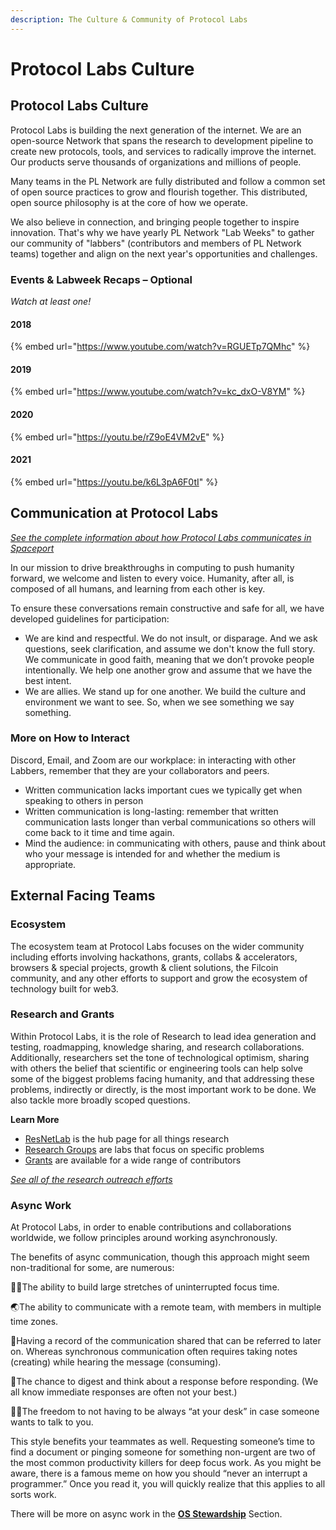 ```yaml
---
description: The Culture & Community of Protocol Labs
---
```


# Protocol Labs Culture

## Protocol Labs Culture

Protocol Labs is building the next generation of the internet. We are an open-source Network that spans the research to development pipeline to create new protocols, tools, and services to radically improve the internet. Our products serve thousands of organizations and millions of people.

Many teams in the PL Network are fully distributed and follow a common set of open source practices to grow and flourish together. This distributed, open source philosophy is at the core of how we operate.

We also believe in connection, and bringing people together to inspire innovation. That's why we have yearly PL Network "Lab Weeks" to gather our community of "labbers" (contributors and members of PL Network teams) together and align on the next year's opportunities and challenges.

### Events & Labweek Recaps – Optional

_Watch at least one!_

#### 2018

{% embed url="https://www.youtube.com/watch?v=RGUETp7QMhc" %}

#### 2019

{% embed url="https://www.youtube.com/watch?v=kc_dxO-V8YM" %}

#### 2020

{% embed url="https://youtu.be/rZ9oE4VM2vE" %}

#### 2021

{% embed url="https://youtu.be/k6L3pA6F0tI" %}

## Communication at Protocol Labs

[_See the complete information about how Protocol Labs communicates in Spaceport_](https://protocol.almanac.io/docs/communication-t5gNj2sm6jShmc8ZGmGxvmB9Iw1WNCCU)

In our mission to drive breakthroughs in computing to push humanity forward, we welcome and listen to every voice. Humanity, after all, is composed of all humans, and learning from each other is key.

To ensure these conversations remain constructive and safe for all, we have developed guidelines for participation:

* We are kind and respectful. We do not insult, or disparage. And we ask questions, seek clarification, and assume we don't know the full story. We communicate in good faith, meaning that we don’t provoke people intentionally. We help one another grow and assume that we have the best intent.
* We are allies. We stand up for one another. We build the culture and environment we want to see. So, when we see something we say something.

### More on How to Interact

Discord, Email, and Zoom are our workplace: in interacting with other Labbers, remember that they are your collaborators and peers.

* Written communication lacks important cues we typically get when speaking to others in person
* Written communication is long-lasting: remember that written communication lasts longer than verbal communications so others will come back to it time and time again.
* Mind the audience: in communicating with others, pause and think about who your message is intended for and whether the medium is appropriate.

## External Facing Teams

### Ecosystem

The ecosystem team at Protocol Labs focuses on the wider community including efforts involving hackathons, grants, collabs & accelerators, browsers & special projects, growth & client solutions, the Filcoin community, and any other efforts to support and grow the ecosystem of technology built for web3.

### Research and Grants

Within Protocol Labs, it is the role of Research to lead idea generation and testing, roadmapping, knowledge sharing, and research collaborations. Additionally, researchers set the tone of technological optimism, sharing with others the belief that scientific or engineering tools can help solve some of the biggest problems facing humanity, and that addressing these problems, indirectly or directly, is the most important work to be done. We also tackle more broadly scoped questions.

**Learn More**

* [ResNetLab](https://research.protocol.ai) is the hub page for all things research
* [Research Groups](https://research.protocol.ai/groups/) are labs that focus on specific problems
* [Grants](https://grants.protocol.ai) are available for a wide range of contributors

[_See all of the research outreach efforts_](https://research.protocol.ai/outreach/)

### Async Work

At Protocol Labs, in order to enable contributions and collaborations worldwide, we follow principles around working asynchronously.

The benefits of async communication, though this approach might seem non-traditional for some, are numerous:

👩‍💻The ability to build large stretches of uninterrupted focus time.

🌏The ability to communicate with a remote team, with members in multiple time zones.

📑Having a record of the communication shared that can be referred to later on. Whereas synchronous communication often requires taking notes (creating) while hearing the message (consuming).

🤔The chance to digest and think about a response before responding. (We all know immediate responses are often not your best.)

🚴‍♂️The freedom to not having to be always “at your desk” in case someone wants to talk to you.

This style benefits your teammates as well. Requesting someone’s time to find a document or pinging someone for something non-urgent are two of the most common productivity killers for deep focus work. As you might be aware, there is a famous meme on how you should “never an interrupt a programmer.” Once you read it, you will quickly realize that this applies to all sorts work.

There will be more on async work in the [**OS Stewardship**](https://github.com/protocol/launchpad/blob/gitbook/docs/protocol-labs-network/os-stewardship.md) Section.
